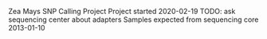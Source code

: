 Zea Mays SNP Calling Project
Project started 2020-02-19
TODO: ask sequencing center about adapters
Samples expected from sequencing core 2013-01-10
